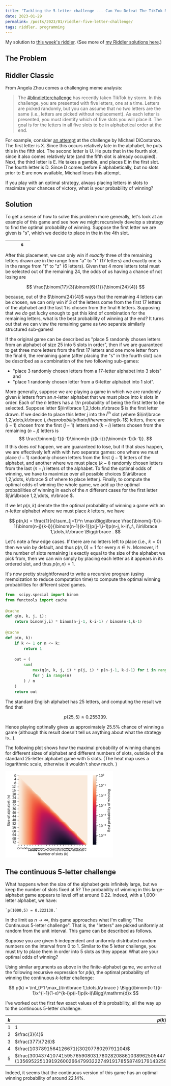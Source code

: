 ```yaml
---
title: 'Tackling the 5-letter challenge --- Can You Defeat The TikTok Meme? (Riddler 2023-01-27)'
date: 2023-01-29
permalink: /posts/2023/01/riddler-five-letter-challenge/
tags: riddler, programming
---
```


<script type="text/javascript" async
  src="https://cdn.mathjax.org/mathjax/latest/MathJax.js?config=TeX-MML-AM_CHTML">
</script>

My solution to [this week's riddler](https://fivethirtyeight.com/features/can-you-defeat-the-tiktok-meme/). (See more of [my Riddler solutions here](/riddlers).)

## The Problem

## Riddler Classic

From Angela Zhou comes a challenging meme analysis:

> The [#blindletterchallenge](https://www.tiktok.com/tag/blindletterchallenge) has recently taken TikTok by storm. In this challenge, you are presented with five letters, one at a time. Letters are picked randomly, but you can assume that no two letters are the same (i.e., letters are picked without replacement). As each letter is presented, you must identify which of five slots you will place it. The goal is for the letters in all five slots to be in alphabetical order at the end.
>
For example, consider [an attempt](https://www.tiktok.com/@michael.dicostanzo/video/7183869058045988138) at the challenge by Michael DiCostanzo. The first letter is X. Since this occurs relatively late in the alphabet, he puts this in the fifth slot. The second letter is U. He puts that in the fourth slot, since it also comes relatively late (and the fifth slot is already occupied). Next, the third letter is E. He takes a gamble, and places E in the first slot. The fourth letter is D. Since D comes before E alphabetically, but no slots prior to E are now available, Michael loses this attempt.
>
If you play with an optimal strategy, always placing letters in slots to maximize your chances of victory, what is your probability of winning?


## Solution

To get a sense of how to solve this problem more generally, let's look at an example of this game and see how we might recursively develop a strategy to find the optimal probability of winning. Suppose the first letter we are given is "s", which we decide to place in the in the 4th slot.

|   |   |   | s |   |
|---|---|---|---|---|

After this placement, we can only win if *exactly* three of the remaining letters drawn are in the range from "a" to "r" (17 letters) and exactly one is in the range from "t" to "z" (6 letters). Given that 4 more letters total must be selected out of the remaining 24, the odds of us having a chance of not losing are

$$
\frac{\binom{17}{3}\binom{6}{1}}{\binom{24}{4}}
$$

because, out of the $\binom{24}{4}$ ways that the remaining 4 letters can be chosen, we can only win if 3 of the letters come from the first 17 letters of the alphabet and the last 1 is chosen from the final 6 letters.  Supposing that we *do* get lucky enough to get this kind of combination for the remaining letters, what is the best probability of winning at the end? It turns out that we can view the remaining game as two separate similarly structured sub-games!

If the original game can be described as "place 5 randomly chosen letters from an alphabet of size 25 into 5 slots in order", then if we are guaranteed to get three more letters from the first 17 letters and one more letter from the final 6, the remaining game (after placing the "s" in the fourth slot) can be described as a combination of the two following sub-games:

- "place 3 randomly chosen letters from a 17-letter alphabet into 3 slots" and
- "place 1 randomly chosen letter from a 6-letter alphabet into 1 slot".

More generally, suppose we are playing a game in which we are randomly given $k$ letters from an $n$-letter alphabet that we must place into $k$ slots in order. Each of the $n$ letters has a $1/n$ probability of being the first letter to be selected. Suppose letter $j\in\lbrace 1,2,\dots,n\rbrace $ is the first letter drawn. If we decide to place this letter $j$ into the $i^\text{th}$ slot (where $i\in\lbrace 1,2,\dots,k\rbrace $), the probability that of the remaining ($k-1$) letters, there are $(i-1)$ chosen from the first $(j-1)$ letters and $(k-i)$ letters chosen from the remaining $(n-j)$ letters is
$$
\frac{\binom{j-1}{i-1}\binom{n-j}{k-i}}{\binom{n-1}{k-1}}.
$$
If this does *not* happen, we are guaranteed to lose, but if that *does* happen, we are effectively left with with two separate games: one where we must place $(i-1)$ randomly chosen letters from the first $(j-1)$ letters of the alphabet, and another where we must place $(k-i)$ randomly chosen letters from the last $(n-j)$ letters of the alphabet. To find the optimal odds of winning, we have to maximize over all possible choices $i\in\lbrace 1,2,\dots, k\rbrace $ of where to place letter $j$. Finally, to compute the optimal odds of winning the whole game, we add up the optimal probabilities of winning in each of the $n$ different cases for the first letter $j\in\lbrace 1,2,\dots, n\rbrace $.

If we let $p(n,k)$ denote the the optimal probability of winning a game with an $n$-letter alphabet where we must place $k$ letters, we have

$$
p(n,k) = \frac{1}{n}\sum_{j=1}^n \max\Bigg\lbrace \frac{\binom{j-1}{i-1}\binom{n-j}{k-i}}{\binom{n-1}{k-1}}p(j-1,i-1)p(n-j, k-i)\,:\, i\in\lbrace 1,\dots,k\rbrace \Bigg\rbrace .
$$

Let's note a few edge cases. If there are no letters left to place (i.e., $k=0$) then we win by default, and thus $p(n,0)=1$ for every $n\in\mathbb{N}$. Moreover, if the number of slots remaining is exactly equal to the size of the alphabet we pick from, then we can win simply by placing each letter as it appears in its ordered slot, and thus $p(n,n)=1$.

It's now pretty straightforward to write a recursive program (using memoization to reduce computation time) to compute the optimal winning probabilities for different sized games.

```python
from  scipy.special import binom
from functools import cache

@cache
def q(n, k, j, i):
	return binom(j,i) * binom(n-j-1, k-i-1) / binom(n-1,k-1)

@cache
def p(n, k):
    if k <= 1 or n <= k:
        return 1

    out = (
        sum(
            max(q(n, k, j, i) * p(j, i) * p(n-j-1, k-i-1) for i in range(k))
            for j in range(n)
        ) / n
    )
    return out
```

The standard English alphabet has 25 letters, and computing the result we find that

$$
p(25,5) \approx 0.255339.
$$

Hence playing optimally gives us approximately 25.5% chance of winning a game (although this result doesn't tell us anything about what the strategy is...).

The following plot shows how the maximal probability of winning changes for different sizes of alphabet and different numbers of slots, outside of the standard 25-letter alphabet game with 5 slots. (The heat map uses a logarithmic scale, otherwise it wouldn't show much. )

![Optimal probability f winning different games](/images/riddler/20230127_alphabet.png)

## The continuous 5-letter challenge

What happens when the size of the alphabet gets infinitely large, but we keep the number of slots fixed at 5? The probability of winning in this large-alphabet game appears to level off at around 0.22. Indeed, with a 1,000-letter alphabet, we have:

	`p(1000,5) = 0.222138.`

In the limit as $n\to\infty$, this game approaches what I'm calling "The Continuous 5-letter challenge". That is, the "letters" are picked uniformly at random from the unit interval. This game can be described as follows.

Suppose you are given 5 independent and uniformly distributed random numbers on the interval from 0 to 1. Similar to the 5 letter challenge, you must try to place them in order into 5 slots as they appear. What are your optimal odds of winning?

Using similar arguments as above in the finite-alphabet game, we arrive at the following recursive expression for $p(k)$, the optimal probability of winning the continuous $k$-letter challenge:

$$
p(k) = \int_0^1 \max_{i\in\lbrace 1,\dots,k\rbrace } \Bigg(\binom{k-1}{i-1}x^{i-1}(1-x)^{k-i}p(i-1)p(k-i)\Bigg)\mathrm{d}x
$$

I've worked out the first few exact values of this probability, all the way up to the continuous 5-letter challenge.

| $k$ | $p(k)$| |
|--|--|-|
|1 | 1| |
|2|$\frac{3}{4}$| |
|3|$\frac{377}{726}$| ≈0.519284|
|4|$\frac{1037891564126671}{3020778029791104}$|≈0.343584 |
|5|$\frac{300437410741595765908031780282088610389625054477278441195747716452053155421581064323185688795147}{1356952251391926002664799322274919178558749179143258568252348272194427343469119954161606283821760}$ |≈0.221406 |

Indeed, it seems that the continuous version of this game has an optimal winning probability of around 22.14%.
